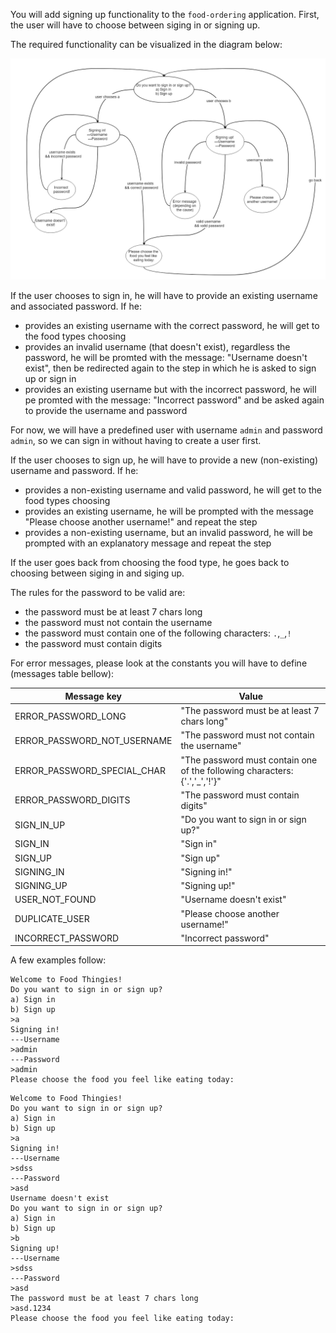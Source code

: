 
You will add signing up functionality to the `food-ordering` application. First, the user will have to choose between siging in or signing up.

The required functionality can be visualized in the diagram below:

![sign_up_diagram](sign_up_diagram.png)

If the user chooses to sign in, he will have to provide an existing username and associated password. If he:
* provides an existing username with the correct password, he will get to the food types choosing
* provides an invalid username (that doesn't exist), regardless the password, he will be promted with the message: "Username doesn't exist", then be redirected again to the step in which he is asked to sign up or sign in
* provides an existing username but with the incorrect password, he will pe promted with the message: "Incorrect password" and be asked again to provide the username and password

For now, we will have a predefined user with username `admin` and password `admin`, so we can sign in without having to create a user first. 

If the user chooses to sign up, he will have to provide a new (non-existing) username and password. If he:
* provides a non-existing username and valid password, he will get to the food types choosing
* provides an existing username, he will be prompted with the message "Please choose another username!" and repeat the step
* provides a non-existing username, but an invalid password, he will be prompted with an explanatory message and repeat the step

If the user goes back from choosing the food type, he goes back to choosing between siging in and siging up.

The rules for the password to be valid are:
* the password must be at least 7 chars long
* the password must not contain the username
* the password must contain one of the following characters: `.`,`_`,`!`
* the password must contain digits

For error messages, please look at the constants you will have to define (messages table bellow):

| Message key                 | Value                                                                       |
| --------------------------- | --------------------------------------------------------------------------- |
| ERROR_PASSWORD_LONG         | "The password must be at least 7 chars long"                                |
| ERROR_PASSWORD_NOT_USERNAME | "The password must not contain the username"                                |
| ERROR_PASSWORD_SPECIAL_CHAR | "The password must contain one of the following characters: {'.','\_','!'}" |
| ERROR_PASSWORD_DIGITS       | "The password must contain digits"                                          |
| SIGN_IN_UP                  | "Do you want to sign in or sign up?"                                        |
| SIGN_IN                     | "Sign in"                                                                   |
| SIGN_UP                     | "Sign up"                                                                   |
| SIGNING_IN                  | "Signing in!"                                                               |
| SIGNING_UP                  | "Signing up!"                                                               |
| USER_NOT_FOUND              | "Username doesn't exist"                                                    |
| DUPLICATE_USER              | "Please choose another username!"                                           |
| INCORRECT_PASSWORD          | "Incorrect password"                                                        |

A few examples follow:

```
Welcome to Food Thingies!
Do you want to sign in or sign up?
a) Sign in
b) Sign up
>a
Signing in!
---Username
>admin
---Password
>admin
Please choose the food you feel like eating today:
```

```
Welcome to Food Thingies!
Do you want to sign in or sign up?
a) Sign in
b) Sign up
>a
Signing in!
---Username
>sdss
---Password
>asd
Username doesn't exist
Do you want to sign in or sign up?
a) Sign in
b) Sign up
>b
Signing up!
---Username
>sdss
---Password
>asd
The password must be at least 7 chars long
>asd.1234
Please choose the food you feel like eating today:
```
